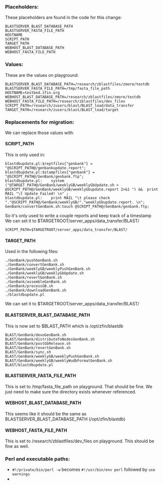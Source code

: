 ### Placeholders:
These placeholders are found in the code for this change:

```
BLASTSERVER_BLAST_DATABASE_PATH
BLASTSERVER_FASTA_FILE_PATH
HOSTNAME
SCRIPT_PATH
TARGET_PATH
WEBHOST_BLAST_DATABASE_PATH
WEBHOST_FASTA_FILE_PATH
```

### Values:
These are the values on playground:

```
BLASTSERVER_BLAST_DATABASE_PATH=/research/zblastfiles/zmore/testdb
BLASTSERVER_FASTA_FILE_PATH=/tmp/fasta_file_path
HOSTNAME=testbed.zfin.org
WEBHOST_BLAST_DATABASE_PATH=/research/zblastfiles/zmore/testdb
WEBHOST_FASTA_FILE_PATH=/research/zblastfiles/dev_files
SCRIPT_PATH=/research/zusers/blast/BLAST_load/data_transfer
TARGET_PATH=/research/zusers/blast/BLAST_load/target
```

### Replacements for migration:
We can replace those values with:

#### SCRIPT_PATH
This is only used in:
```
blastdbupdate.pl:$reptfiles{"genbank"} = "@SCRIPT_PATH@/genbankupdate.report";
blastdbupdate.pl:$stampfiles{"genbank"} = "@SCRIPT_PATH@/GenBank/genbank.ftp";
blastdbupdate.pl:    system ("@TARGET_PATH@/GenBank/weeklyGB/weeklyGbUpdate.sh > @SCRIPT_PATH@/GenBank/weeklyGB/weeklyGbupdate.report 2>&1 ") &&  print MAIL "\t Update Failed! \n" ;
blastdbupdate.pl:    print MAIL "\t please check "."@SCRIPT_PATH@/GenBank/weeklyGB/"."weeklyGbupdate.report. \n";
GenBank/convertGenBank.sh:touch @SCRIPT_PATH@/GenBank/genbank.ftp;
```

So it's only used to write a couple reports and keep track of a timestamp
We can set it to $TARGETROOT/server_apps/data_transfer/BLAST/

```
SCRIPT_PATH=$TARGETROOT/server_apps/data_transfer/BLAST/
```

#### TARGET_PATH
Used in the following files:
```
./GenBank/pushGenBank.sh
./GenBank/convertGenBank.sh
./GenBank/weeklyGB/weeklyPushGenBank.sh
./GenBank/weeklyGB/weeklyGbUpdate.sh
./GenBank/revertGenBank.sh
./GenBank/assembleGenBank.sh
./GenBank/processGB.sh
./GenBank/downloadGenBank.sh
./blastdbupdate.pl
```
We can set it to $TARGETROOT/server_apps/data_transfer/BLAST/

#### BLASTSERVER_BLAST_DATABASE_PATH
This is now set to $BLAST_PATH which is /opt/zfin/blastdb
```
BLAST/GenBank/devoGenBank.sh
BLAST/GenBank/distributeToNodesGenBank.sh
BLAST/GenBank/postGbRelease.sh
BLAST/GenBank/revertGenBank.sh
BLAST/GenBank/sync.sh
BLAST/GenBank/weeklyGB/weeklyPushGenBank.sh
BLAST/GenBank/weeklyGB/weeklyWudbFormatGenBank.sh
BLAST/blastdbupdate.pl
```

#### BLASTSERVER_FASTA_FILE_PATH
This is set to /tmp/fasta_file_path on playground. That should be fine.
We just need to make sure the directory exists whenever referenced.

#### WEBHOST_BLAST_DATABASE_PATH
This seems like it should be the same as BLASTSERVER_BLAST_DATABASE_PATH (/opt/zfin/blastdb)

#### WEBHOST_FASTA_FILE_PATH
This is set to /research/zblastfiles/dev_files on playground. This should be fine as well.


### Perl and executable paths:
- `#!/private/bin/perl -w` becomes `#!/usr/bin/env perl` followed by `use warnings`
- 

